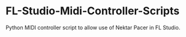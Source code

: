# FL-Studio-Midi-Controller-Scripts
Python MIDI controller script to allow use of Nektar Pacer in FL Studio.
